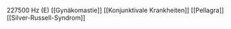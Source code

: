 227500 Hz (E)
[[Gynäkomastie]]
[[Konjunktivale Krankheiten]]
[[Pellagra]]
[[Silver-Russell-Syndrom]]